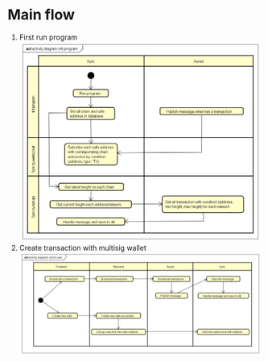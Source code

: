 # Main flow

1. First run program
![image](pics/activity-diagram-init-program.png)
2. Create transaction with multisig wallet
![image](pics/activity-diagramr-action-user.png)